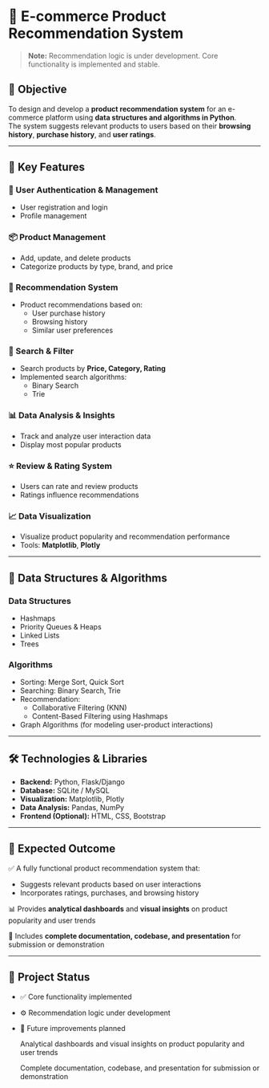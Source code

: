 # 🛒 E-commerce Product Recommendation System

> **Note:** Recommendation logic is under development. Core functionality is implemented and stable.  

## 🎯 Objective  
To design and develop a **product recommendation system** for an e-commerce platform using **data structures and algorithms in Python**.  
The system suggests relevant products to users based on their **browsing history**, **purchase history**, and **user ratings**.

---

## 🚀 Key Features  

### 🔐 User Authentication & Management  
- User registration and login  
- Profile management  

### 📦 Product Management  
- Add, update, and delete products  
- Categorize products by type, brand, and price  

### 🤖 Recommendation System  
- Product recommendations based on:  
  - User purchase history  
  - Browsing history  
  - Similar user preferences  

### 🔎 Search & Filter  
- Search products by **Price, Category, Rating**  
- Implemented search algorithms:  
  - Binary Search  
  - Trie  

### 📊 Data Analysis & Insights  
- Track and analyze user interaction data  
- Display most popular products  

### ⭐ Review & Rating System  
- Users can rate and review products  
- Ratings influence recommendations  

### 📈 Data Visualization  
- Visualize product popularity and recommendation performance  
- Tools: **Matplotlib**, **Plotly**  

---

## 🧩 Data Structures & Algorithms  

### Data Structures  
- Hashmaps  
- Priority Queues & Heaps  
- Linked Lists  
- Trees  

### Algorithms  
- Sorting: Merge Sort, Quick Sort  
- Searching: Binary Search, Trie  
- Recommendation:  
  - Collaborative Filtering (KNN)  
  - Content-Based Filtering using Hashmaps  
- Graph Algorithms (for modeling user-product interactions)  

---

## 🛠️ Technologies & Libraries  

- **Backend:** Python, Flask/Django  
- **Database:** SQLite / MySQL  
- **Visualization:** Matplotlib, Plotly  
- **Data Analysis:** Pandas, NumPy  
- **Frontend (Optional):** HTML, CSS, Bootstrap  

---

## 🎯 Expected Outcome  

✅ A fully functional product recommendation system that:  
- Suggests relevant products based on user interactions  
- Incorporates ratings, purchases, and browsing history  

📊 Provides **analytical dashboards** and **visual insights** on product popularity and user trends  

📂 Includes **complete documentation, codebase, and presentation** for submission or demonstration  

---

## 📌 Project Status  
- ✅ Core functionality implemented  
- ⚙️ Recommendation logic under development  
- 🚧 Future improvements planned  


    Analytical dashboards and visual insights on product popularity and user trends

    Complete documentation, codebase, and presentation for submission or demonstration
